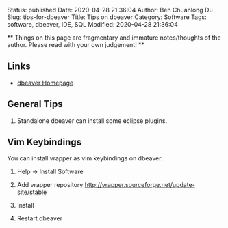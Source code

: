 Status: published
Date: 2020-04-28 21:36:04
Author: Ben Chuanlong Du
Slug: tips-for-dbeaver
Title: Tips on dbeaver
Category: Software
Tags: software, dbeaver, IDE, SQL
Modified: 2020-04-28 21:36:04

**
Things on this page are
fragmentary and immature notes/thoughts of the author.
Please read with your own judgement!
**

## Links

- [dbeaver Homepage](https://dbeaver.jkiss.org/)

## General Tips

1. Standalone dbeaver can install some eclipse plugins.

## Vim Keybindings

You can install vrapper as vim keybindings on dbeaver.

1. Help -> Install Software

2. Add vrapper repository http://vrapper.sourceforge.net/update-site/stable

3. Install

4. Restart dbeaver
